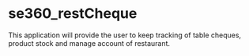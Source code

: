 # se360_restCheque
This application will provide the user to keep tracking of table cheques, product stock and manage account of restaurant.
